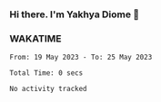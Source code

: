 ### Hi there. I'm Yakhya Diome 👋

### WAKATIME
<!--START_SECTION:waka-->

```text
From: 19 May 2023 - To: 25 May 2023

Total Time: 0 secs

No activity tracked
```

<!--END_SECTION:waka-->
